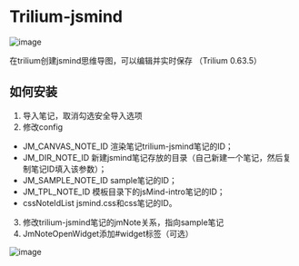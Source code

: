 # Trilium-jsmind
![image](https://github.com/waterovo/Trilium-jsmind/assets/61768530/0df428b3-1562-4670-9fb9-fbda110541cb)

在trilium创建jsmind思维导图，可以编辑并实时保存
（Trilium 0.63.5）
## 如何安装
1. 导入笔记，取消勾选安全导入选项
2. 修改config
- JM_CANVAS_NOTE_ID 渲染笔记trilium-jsmind笔记的ID；
- JM_DIR_NOTE_ID 新建jsmind笔记存放的目录（自己新建一个笔记，然后复制笔记ID填入该参数）；
- JM_SAMPLE_NOTE_ID sample笔记的ID；
- JM_TPL_NOTE_ID 模板目录下的jsMind-intro笔记的ID；
- cssNoteIdList jsmind.css和css笔记的ID。
3. 修改trilium-jsmind笔记的jmNote关系，指向sample笔记
4. JmNoteOpenWidget添加#widget标签（可选）
  
![image](https://github.com/waterovo/Trilium-jsmind/assets/61768530/52df0a07-6422-43ab-8121-514b341cb2d2)
